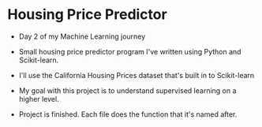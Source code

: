 # Housing Price Predictor

- Day 2 of my Machine Learning journey

- Small housing price predictor program I've written using Python and Scikit-learn.
- I'll use the California Housing Prices dataset that's built in to Scikit-learn
- My goal with this project is to understand supervised learning on a higher level.

- Project is finished. Each file does the function that it's named after.

